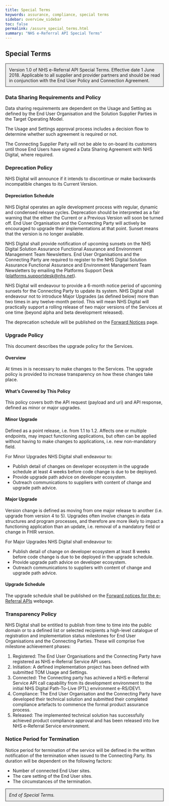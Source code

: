 ```yaml
---
title: Special Terms
keywords: assurance, compliance, special terms
sidebar: overview_sidebar
toc: false
permalink: /assure_special_terms.html
summary: "NHS e-Referral API Special Terms"
---
```


## Special Terms

<div style="border: 2px solid #888888; padding: 10px; background: #eeeeee;">
Version 1.0 of NHS e-Referral API Special Terms. Effective date 1 June 2018. Applicable to all supplier and provider partners and should be read in conjunction with the End User Policy and Connection Agreement.
</div>

### Data Sharing Requirements and Policy

Data sharing requirements are dependent on the Usage and Setting as defined by the End User Organisation and the Solution Supplier Parties in the Target Operating Model.

The Usage and Settings approval process includes a decision flow to determine whether such agreement is required or not.

The Connecting Supplier Party will not be able to on-board its customers until those End Users have signed a Data Sharing Agreement with NHS Digital, where required.

### Deprecation Policy

NHS Digital will announce if it intends to discontinue or make backwards incompatible changes to its Current Version.

#### Depreciation Schedule

NHS Digital operates an agile development process with regular, dynamic and condensed release cycles.
Deprecation should be interpreted as a fair warning that the either the Current or a Previous Version will soon be turned off.  End User Organisation and the Connecting Party will actively be encouraged to upgrade their implementations at that point. Sunset means that the version is no longer available.

NHS Digital shall provide notification of upcoming sunsets on the NHS Digital Solution Assurance Functional Assurance and Environment Management Team Newsletters.  End User Organisations and the Connecting Party are required to register to the NHS Digital Solution Assurance Functional Assurance and Environment Management Team Newsletters by emailing the Platforms Support Desk (platforms.supportdesk@nhs.net).

NHS Digital will endeavour to provide a 6-month notice period of upcoming sunsets for the Connecting Party to update its system.  NHS Digital shall endeavour not to introduce Major Upgrades (as defined below) more than two times in any twelve-month period. This will mean NHS Digital will practically support a rolling release of two major versions of the Services at one time (beyond alpha and beta development released).

The deprecation schedule will be published on the [Forward Notices](pages/forward_notices.html) page.

### Upgrade Policy

This document describes the upgrade policy for the Services.

#### Overview

At times in is necessary to make changes to the Services. The upgrade policy is provided to increase transparency on how these changes take place.

#### What’s Covered by This Policy

This policy covers both the API request (payload and uri) and API response, defined as minor or major upgrades.

#### Minor Upgrade

Defined as a point release, i.e. from 1.1 to 1.2.
Affects one or multiple endpoints, may impact functioning applications, but often can be applied without having to make changes to applications, i.e. new non-mandatory field.

For Minor Upgrades NHS Digital shall endeavour to:

* Publish detail of changes on developer ecosystem in the upgrade schedule at least 4 weeks before code change is due to be deployed.
* Provide upgrade path advice on developer ecosystem.
* Outreach communications to suppliers with content of change and upgrade path advice.

#### Major Upgrade

Version change is defined as moving from one major release to another (i.e. upgrade from version 4 to 5). Upgrades often involve changes in data structures and program processes, and therefore are more likely to impact a functioning application than an update, i.e. removal of a mandatory field or change in FHIR version.

For Major Upgrades NHS Digital shall endeavour to:

* Publish detail of change on developer ecosystem at least 8 weeks before code change is due to be deployed in the upgrade schedule.
* Provide upgrade path advice on developer ecosystem.
* Outreach communications to suppliers with content of change and upgrade path advice.

#### Upgrade Schedule

The upgrade schedule shall be published on the [Forward notices for the e-Referral APIs](https://developer.nhs.uk/apis/e-Referrals/forward_notices.html) webpage.

### Transparency Policy

NHS Digital shall be entitled to publish from time to time into the public domain or to a defined list or selected recipients a high-level catalogue of registration and implementation status milestones for End User Organisations and the Connecting Parties. These will comprise five milestone achievement phases:

1. Registered: The End User Organisations and the Connecting Party have registered as NHS e-Referral Service API users.
2. Initiation: A defined implementation project has been defined with submitted TOM Usage and Settings.
3. Connected: The Connecting party has achieved a NHS e-Referral Service API call capability from its development environment to the initial NHS Digital Path-To-Live (PTL) environment e-RS/DEV1.
4. Compliance: The End User Organisation and the Connecting Party have developed their technical solution and submitted their completed compliance artefacts to commence the formal product assurance process.
5. Released: The implemented technical solution has successfully achieved product compliance approval and has been released into live NHS e-Referral Service environment.

### Notice Period for Termination

Notice period for termination of the service will be defined in the written notification of the termination when issued to the Connecting Party. Its duration will be dependent on the following factors:

* Number of connected End User sites.
* The care setting of the End User sites.
* The circumstances of the termination.

<div style="border: 2px solid #888888; padding: 10px; background: #eeeeee;">
<i>End of Special Terms.</i>
</div>
